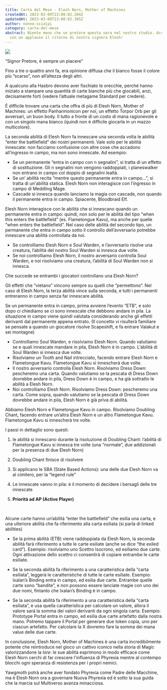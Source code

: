 ```yaml
---
title: Carta del Mese - Elesh Norn, Mother of Machines
createdAt: 2023-03-09T23:08:02.284Z
updatedAt: 2023-03-09T23:08:02.385Z
author: nonno-scialpi
category: carta-del-mese
abstract: Niente meno che un pretore questa sera nel nostro studio. Accogliamo
  con un applauso il ritorno di nostra signora Elesh!
---
```

![](/uploads/695486.jpg)

“Signor Pretore, è sempre un piacere”

Fino a tre o quattro anni fa, era opinione diffusa che il bianco fosse il colore più “scarso”, non all’altezza degli altri.

A qualcuno alla Hasbro devono aver fischiato le orecchie, perché hanno iniziato a stampare una quantità di carte bianche più che giocabili, anzi, decisamente forti (vedere l’attuale metagame Standard per credere).

È difficile trovare una carta che offra di più di Elesh Norn, Mother of Machines: un effetto <Card>Panharmonicon</Card> per noi, un effetto <Card>Torpor Orb<Card> per gli avversari, un buon body. Il tutto a fronte di un costo di mana ragionevole e con un singolo mana bianco (quindi non è difficile giocarla in un mazzo multicolore).

La seconda abilità di Elesh Norn fa innescare una seconda volta le abilità “enter the battlefield” dei nostri permanenti. Vale solo per le abilità innescate: non facciamo confusione con altre cose che accadono all’ingresso in campo, ma non sono innescate. Ad esempio:

* Se un permanente “entra in campo con n segnalini”, si tratta di un effetto di sostituzione. Gli n segnalini non vengono raddoppiati, i planeswalker non entrano in campo col doppio di segnalini lealtà.
* Se un’ abilità recita “mentre questo permanente entra in campo…”, si tratta di un'abilità statica. Elesh Norn non interagisce con l’ingresso in campo di <Card>Meddling Mage</Card>.
* Cascade si innesca quando lanciamo la magia con cascade, non quando il permanente entra in campo. Spiacente, <Card>Bloodbraid Elf</Card>.

Elesh Norn interagisce con le abilità che si innescano quando un permanente entra in campo: quindi, non solo per le abilità del tipo “when this enters the battlefield” (es. <Card>Flametongue Kavu</Card>), ma anche per quelle “when <another permanent of some kind> enters the battlefield”. Nel caso delle abilità del secondo tipo, un permanente che entra in campo sotto il controllo dell’avversario potrebbe innescare una abilità controllata da noi.

* Se controlliamo Elesh Norn e <Card>Soul Warden</Card>, e l’avversario risolve una creatura, l’abilità del nostro Soul Warden si innesca due volte.
* Se noi controlliamo Elesh Norn, il nostro avversario controlla <Card>Soul Warden</Card>, e noi risolviamo una creatura, l’abilità di <Card>Soul Warden</Card> non si innesca.

Che succede se entrambi i giocatori controllano una Elesh Norn?

Gli effetti che “vietano” vincono sempre su quelli che “permettono”. Nel caso di Elesh Norn, la terza abilità vince sulla seconda, e tutti i permanenti entreranno in campo senza far innescare abilità.

Se un permanente entra in campo, prima avviene l’evento “ETB”, e solo dopo ci chiediamo se ci sono innescate che debbono andare in pila. La situazione in campo viene quindi valutata considerando anche gli effetti derivanti dal permanente appena entrato. (Il concetto vi risulterà familiare se pensate a quando un giocatore risolve <Card>Scapeshift</Card>, e fa entrare <Card>Valakut</Card> e sei montagne)

* Controlliamo <Card>Soul Warden</Card>, e risolviamo Elesh Norn. Quando valutiamo se e quali innescate mandare in pila, Elesh Norn è in campo. L’abilità di <Card>Soul Warden</Card> si innesca due volte.
* Risolviamo un Tooth and Nail intrecciato, facendo entrare Elesh Norn e <Card>Flametongue Kavu</Card>. Flametongue Kavu si innescherà due volte.
* Il nostro avversario controlla Elesh Norn. Risolviamo <Card>Dress Down</Card>: pescheremo una carta. Quando valutiamo se la pescata di <Card>Dress Down</Card> dovrebbe andare in pila, <Card>Dress Down</Card> è in campo, e ha già sottratto le abilità a Elesh Norn.
* Noi controlliamo Elesh Norn. Risolviamo <Card>Dress Down</Card>: pescheremo una carta. Come sopra, quando valutiamo se la pescata di <Card>Dress Down</Card> dovrebbe andare in pila, Elesh Norn è già priva di abilità.

Abbiamo Elesh Norn e <Card>Flametongue Kavu</Card> in campo. Risolviamo <Card>Doubling Chant</Card>, facendo entrare un’altra Elesh Norn e un altro <Card>Flametongue Kavu</Card>. Flametongue Kavu si innescherà tre volte.

I passi in dettaglio sono questi:

1. le abilità si innescano durante la risoluzione di <Card>Doubling Chant</Card>: l’abilità di <Card>Flametongue Kavu</Card> si innesca tre volte (una “normale”, due addizionali per la presenza di due Elesh Norn)


2. <Card>Doubling Chant</Card> finisce di risolvere
3. Si applicano le SBA (State Based Actions): una delle due Elesh Norn va al cimitero, per la “legend rule”
4. Le innescate vanno in pila: è il momento di decidere i bersagli delle tre innescate
5. **Priorità ad AP (Active Player)**

 

Alcune carte hanno un’abilità “enter the battlefield” che esilia una carta, e una ulteriore abilità che fa riferimento alla carta esiliata (si parla di linked abilities)

* Se la prima abilità (ETB) viene raddoppiata da Elesh Norn, la seconda abilità farà riferimento a tutte le carte esiliate (anche se dice “the exiled card”). Esempio: risolviamo uno Scettro Isocrono, ed esiliamo due carte. Ogni attivazione dello scettro ci consentirà di copiare entrambe le carte esiliate.


* Se la seconda abilità fa riferimento a una caratteristica della “carta esiliata”, leggerà le caratteristiche di tutte le carte esiliate. Esempio: <Card>Ixalan’s Binding</Card> entra in campo, ed esilia due carte. Entrambe quelle carte sono “bandite”, e non possono essere lanciate magie con uno dei due nomi, fintanto che <Card>Ixalan’s Binding</Card> è in campo.


* Se la seconda abilità fa riferimento a una caratteristica della “carta esiliata”, e usa quella caratteristica per calcolare un valore, allora il valore sarà la somma dei valori derivanti da ogni singola carta. Esempio: <Card>Prototype Portal</Card> entra in campo, ed esilia due carte artefatto dalla nostra mano. Potremo tappare il Portal per generare due token copia, uno per ciascun artefatto. Per calcolare la X dovremo fare la somma dei mana value delle due carte. 



In conclusione, Elesh Norn, Mother of Machines è una carta incredibilmente potente che reintroduce nel gioco un cattivo iconico nella storia di Magic valorizzandone la *lore*: le sue abilità esprimono in modo efficace come Elesh Norn cerchi di far crescere l'influenza di Phyrexia mentre al contempo blocchi ogni speranza di resistenza per i propri nemici. 

Yawgmoth potrà anche aver fondato Phyrexia come Padre delle Macchine, ma è Elesh Norn ora a governare Nuova Phyrexia ed è sotto la sua guida che la marcia sul Multiverso avanza minacciosa.